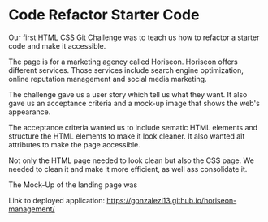 # Code Refactor Starter Code

Our first HTML CSS Git Challenge was to teach us how to refactor a starter code and make it accessible.

The page is for a marketing agency called Horiseon. Horiseon offers different services. Those services include search engine optimization, online reputation management and social media marketing.

The challenge gave us a user story which tell us what they want.
It also gave us an acceptance criteria and a mock-up image that shows the web's appearance.

The acceptance criteria wanted us to include sematic HTML elements and structure the HTML elements to make it look cleaner. It also wanted alt attributes to make the page accessible.

Not only the HTML page needed to look clean but also the CSS page. We needed to clean it and make it more efficient, as well ass consolidate it. 

The Mock-Up of the landing page was
<images src="assets/images/mock-up.png">

Link to deployed application:
https://gonzalezl13.github.io/horiseon-management/